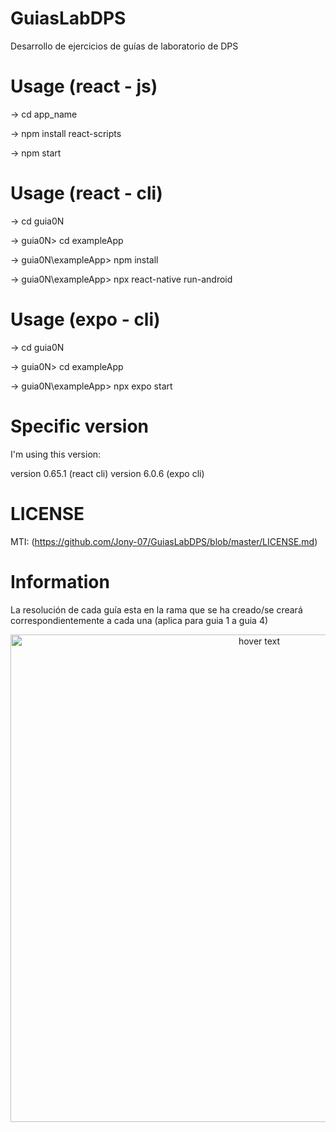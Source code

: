 # GuiasLabDPS
Desarrollo de ejercicios de guías de laboratorio de DPS

# Usage (react - js)

-> cd app_name

-> npm install react-scripts

-> npm start

# Usage (react - cli)

-> cd guia0N

-> guia0N> cd exampleApp

-> guia0N\exampleApp> npm install

-> guia0N\exampleApp> npx react-native run-android

# Usage (expo - cli)

-> cd guia0N

-> guia0N> cd exampleApp

-> guia0N\exampleApp> npx expo start

# Specific version

  I'm using this version: 
  
  version 0.65.1 (react cli)
  version 6.0.6 (expo cli)
  
# LICENSE

MTI: (https://github.com/Jony-07/GuiasLabDPS/blob/master/LICENSE.md)

# Information

La resolución de cada guía esta en la rama que se ha creado/se creará correspondientemente a cada una (aplica para guia 1 a guia 4)

<p align="center">
  <img src="https://crowdbotics.ghost.io/content/images/2021/05/React-Native-Img.png" width="780" title="hover text">
</p>
